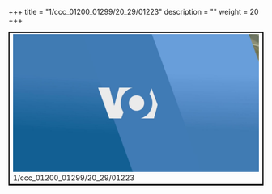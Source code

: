 +++
title = "1/ccc_01200_01299/20_29/01223"
description = ""
weight = 20
+++

<table style="border:2px solid black;max-width:800px;max-height:800px;" 
><tr><td>
<img class="center-fit-jpg"
src="/jpg_/aaa_20190430_NxaOmWaI8sI_01222.jpg">
1/ccc_01200_01299/20_29/01223
</img></td></tr></table>
